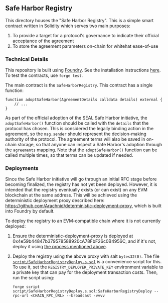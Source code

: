 ## Safe Harbor Registry

This directory houses the "Safe Harbor Registry". This is a simple smart contract written in Solidity which serves two main purposes:

1. To provide a target for a protocol's governance to indicate their official acceptance of the agreement
2. To store the agreement parameters on-chain for whitehat ease-of-use

### Technical Details

This repository is built using [Foundry](https://book.getfoundry.sh/). See the installation instructions [here](https://github.com/foundry-rs/foundry#installation). To test the contracts, use `forge test`.

The main contract is the `SafeHarborRegistry`. This contract has a single function:

```solidity
function adoptSafeHarbor(AgreementDetails calldata details) external {
    // ...
}
```

As part of the official adoption of the SEAL Safe Harbor initiative, the `adoptSafeHarbor()` function should be called with the `details` that the protocol has chosen. This is considered the legally binding action in the agreement, so the `msg.sender` should represent the decision-making authority of the protocol. The agreement terms will also be saved in on-chain storage, so that anyone can inspect a Safe Harbor's adoption through the `agreements` mapping. Note that the `adoptSafeHarbor()` function can be called multiple times, so that terms can be updated if needed. 

### Deployments

Since the Safe Harbor initiative will go through an initial RFC stage before becoming finalized, the registry has not yet been deployed. However, it is intended that the registry eventually exists (or can exist) on any EVM blockchain at the same address. This will be achieved using the deterministic deployment proxy described here: https://github.com/Arachnid/deterministic-deployment-proxy, which is built into Foundry by default.

To deploy the registry to an EVM-compatible chain where it is not currently deployed: 

1. Ensure the deterministic-deployment-proxy is deployed at 0x4e59b44847b379578588920cA78FbF26c0B4956C, and if it's not, deploy it using [the process mentioned above](https://github.com/Arachnid/deterministic-deployment-proxy).

2. Deploy the registry using the above proxy with salt `bytes32(0)`. The file [`script/SafeHarborRegistryDeploy.s.sol`](script/SafeHarborRegistryDeploy.s.sol) is a convenience script for this. To use it, set the `REGISTRY_DEPLOYER_PRIVATE_KEY` environment variable to a private key that can pay for the deployment transaction costs. Then, run the script using:
    ```
    forge script script/SafeHarborRegistryDeploy.s.sol:SafeHarborRegistryDeploy --rpc-url <CHAIN_RPC_URL> --broadcast -vvvv
    ``` 